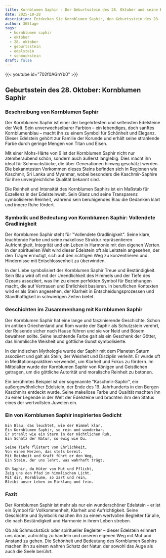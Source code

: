 ```yaml
---
title: Kornblumen Saphir - Der Geburtsstein des 28. Oktober und seine Bedeutung
date: 2025-10-28
description: Entdecken Sie Kornblumen Saphir, den Geburtsstein des 28. Oktober, der Vollendete Gradlinigkeit symbolisiert. Seine Symbolik und Geschichte werden Sie inspirieren.
author: 365tage
tags:
  - kornblumen saphir
  - oktober
  - 28. oktober
  - geburtsstein
  - edelstein
  - schmuckstein
draft: false
---
```


{{< youtube id="702f0AGnYb0" >}}

## Geburtsstein des 28. Oktober: Kornblumen Saphir

### Beschreibung von Kornblumen Saphir

Der Kornblumen Saphir ist einer der begehrtesten und seltensten Edelsteine der Welt. Sein unverwechselbarer Farbton – ein lebendiges, doch sanftes Kornblumenblau – macht ihn zu einem Symbol für Schönheit und Eleganz. Dieser Edelstein gehört zur Familie der Korunde und erhält seine strahlende Farbe durch geringe Mengen von Titan und Eisen.

Mit einer Mohs-Härte von 9 ist der Kornblumen Saphir nicht nur atemberaubend schön, sondern auch äußerst langlebig. Dies macht ihn ideal für Schmuckstücke, die über Generationen hinweg geschätzt werden. Die bekanntesten Vorkommen dieses Steins befinden sich in Regionen wie Kaschmir, Sri Lanka und Myanmar, wobei besonders die Kaschmir-Saphire für ihre unvergleichliche Qualität bekannt sind.

Die Reinheit und Intensität des Kornblumen Saphirs ist ein Maßstab für Exzellenz in der Edelsteinwelt. Sein Glanz und seine Transparenz symbolisieren Reinheit, während sein beruhigendes Blau die Gedanken klärt und innere Ruhe fördert.

### Symbolik und Bedeutung von Kornblumen Saphir: Vollendete Gradlinigkeit

Der Kornblumen Saphir steht für "Vollendete Gradlinigkeit". Seine klare, leuchtende Farbe und seine makellose Struktur repräsentieren Aufrichtigkeit, Integrität und ein Leben in Harmonie mit den eigenen Werten. In der spirituellen Welt wird dieser Edelstein oft als Leitstein angesehen, der den Träger ermutigt, sich auf den richtigen Weg zu konzentrieren und Hindernisse mit Entschlossenheit zu überwinden.

In der Liebe symbolisiert der Kornblumen Saphir Treue und Beständigkeit. Sein Blau wird oft mit der Unendlichkeit des Himmels und der Tiefe des Ozeans assoziiert, was ihn zu einem perfekten Symbol für Beziehungen macht, die auf Vertrauen und Ehrlichkeit basieren. In beruflichen Kontexten wird er als Stein angesehen, der Klarheit in Entscheidungsprozessen und Standhaftigkeit in schwierigen Zeiten bietet.

### Geschichten im Zusammenhang mit Kornblumen Saphir

Der Kornblumen Saphir hat eine lange und faszinierende Geschichte. Schon im antiken Griechenland und Rom wurde der Saphir als Schutzstein verehrt, der Reisende sicher nach Hause führen und sie vor Neid und Bösem bewahren sollte. Seine leuchtende Farbe galt als ein Geschenk der Götter, das himmlische Weisheit und göttliche Gunst symbolisierte.

In der indischen Mythologie wurde der Saphir mit dem Planeten Saturn assoziiert und galt als Stein, der Weisheit und Disziplin verleiht. Er wurde oft in Meditationspraktiken verwendet, um Klarheit und Fokus zu fördern. Im Mittelalter wurde der Kornblumen Saphir von Königen und Geistlichen getragen, um die göttliche Autorität und moralische Reinheit zu betonen.

Ein berühmtes Beispiel ist der sogenannte "Kaschmir-Saphir", ein außergewöhnlicher Edelstein, der Ende des 19. Jahrhunderts in den Bergen Kaschmirs entdeckt wurde. Seine makellose Farbe und Qualität machten ihn zu einer Legende in der Welt der Edelsteine und brachten ihm den Status eines der wertvollsten Juwelen ein.

### Ein von Kornblumen Saphir inspiriertes Gedicht

```
Ein Blau, das leuchtet, wie der Himmel klar,  
Ein Kornblumen Saphir, so rein und wunderbar.  
Er strahlt wie ein Stern in der nächtlichen Ruh,  
Ein Schatz der Natur, so ewig wie Du.  

Seine Tiefe flüstert von Ehrlichkeit,  
Von einem Herzen, das stets bereit.  
Mit Reinheit und Kraft führt er den Weg,  
Ein Stein, der uns lehrt, was wahrhaft trägt.  

Oh Saphir, du Hüter von Mut und Pflicht,  
Zeig uns den Pfad im himmlischen Licht.  
Mit dir, Kornblume, so zart und rein,  
Bleibt unser Leben im Einklang und fein.  
```

### Fazit

Der Kornblumen Saphir ist mehr als nur ein wunderschöner Edelstein – er ist ein Symbol für Vollkommenheit, Klarheit und Aufrichtigkeit. Seine Geschichte und Symbolik machen ihn zu einem wertvollen Begleiter für alle, die nach Beständigkeit und Harmonie in ihrem Leben streben.

Ob als Schmuckstück oder spiritueller Begleiter – dieser Edelstein erinnert uns daran, aufrichtig zu handeln und unseren eigenen Weg mit Mut und Anstand zu gehen. Die Schönheit und Bedeutung des Kornblumen Saphirs machen ihn zu einem wahren Schatz der Natur, der sowohl das Auge als auch die Seele berührt.